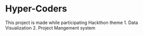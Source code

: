 # Hyper-Coders
This project is made while participating Hackthon theme 1. Data Visualization 2. Project Mangement system
